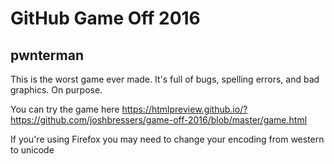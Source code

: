 # GitHub Game Off 2016

## pwnterman

This is the worst game ever made. It's full of bugs, spelling errors, and
bad graphics. On purpose.

You can try the game here
https://htmlpreview.github.io/?https://github.com/joshbressers/game-off-2016/blob/master/game.html


If you're using Firefox you may need to change your encoding from western
to unicode
